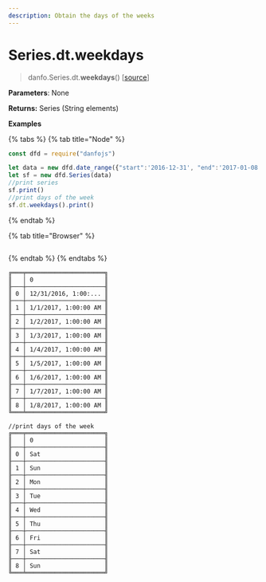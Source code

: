 ```yaml
---
description: Obtain the days of the weeks
---
```


# Series.dt.weekdays

> danfo.Series.dt.**weekdays**\(\)    \[[source](https://github.com/opensource9ja/danfojs/blob/master/danfojs/src/core/timeseries.js#L255)\]

**Parameters**: None

**Returns:** Series \(String elements\)

**Examples**

{% tabs %}
{% tab title="Node" %}
```javascript
const dfd = require("danfojs")

let data = new dfd.date_range({"start":'2016-12-31', "end":'2017-01-08'})
let sf = new dfd.Series(data)
//print series
sf.print()
//print days of the week
sf.dt.weekdays().print()
```
{% endtab %}

{% tab title="Browser" %}
```

```
{% endtab %}
{% endtabs %}

```text
╔═══╤══════════════════════╗
║   │ 0                    ║
╟───┼──────────────────────╢
║ 0 │ 12/31/2016, 1:00:... ║
╟───┼──────────────────────╢
║ 1 │ 1/1/2017, 1:00:00 AM ║
╟───┼──────────────────────╢
║ 2 │ 1/2/2017, 1:00:00 AM ║
╟───┼──────────────────────╢
║ 3 │ 1/3/2017, 1:00:00 AM ║
╟───┼──────────────────────╢
║ 4 │ 1/4/2017, 1:00:00 AM ║
╟───┼──────────────────────╢
║ 5 │ 1/5/2017, 1:00:00 AM ║
╟───┼──────────────────────╢
║ 6 │ 1/6/2017, 1:00:00 AM ║
╟───┼──────────────────────╢
║ 7 │ 1/7/2017, 1:00:00 AM ║
╟───┼──────────────────────╢
║ 8 │ 1/8/2017, 1:00:00 AM ║
╚═══╧══════════════════════╝

//print days of the week
╔═══╤══════════════════════╗
║   │ 0                    ║
╟───┼──────────────────────╢
║ 0 │ Sat                  ║
╟───┼──────────────────────╢
║ 1 │ Sun                  ║
╟───┼──────────────────────╢
║ 2 │ Mon                  ║
╟───┼──────────────────────╢
║ 3 │ Tue                  ║
╟───┼──────────────────────╢
║ 4 │ Wed                  ║
╟───┼──────────────────────╢
║ 5 │ Thu                  ║
╟───┼──────────────────────╢
║ 6 │ Fri                  ║
╟───┼──────────────────────╢
║ 7 │ Sat                  ║
╟───┼──────────────────────╢
║ 8 │ Sun                  ║
╚═══╧══════════════════════╝
```

